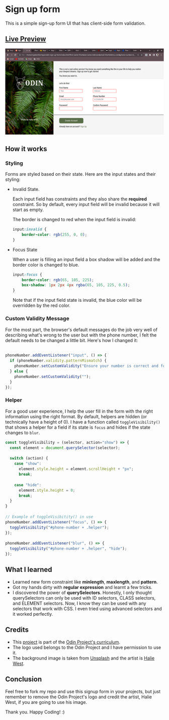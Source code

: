 # Sign up form

This is a simple sign-up form UI that has client-side form validation.

## [Live Preview](https://lindelwa122.github.io/odin-sign-up-form/)

![Sign up form screenshot](assets/images/odin-sign-up-form-screenshot.png)

## How it works

### Styling

Forms are styled based on their state. Here are the input states and their styling:

* Invalid State.
    
    Each input field has constraints and they also share the **required** constraint. So by default, every input field will be invalid because it will start as empty.

    The border is changed to red when the input field is invalid:

    ```css
    input:invalid {
        border-color: rgb(255, 0, 0);
    }
    ```

* Focus State

    When a user is filling an input field a box shadow will be added and the border color is changed to blue.

    ```css
    input:focus {
        border-color: rgb(65, 105, 225);
        box-shadow: 1px 2px 4px rgba(65, 105, 225, 0.5);
    }
    ```

    Note that if the input field state is invalid, the blue color will be overridden by the red color.

### Custom Validity Message

For the most part, the browser's default messages do the job very well of describing what's wrong to the user but with the phone number, I felt the default needs to be changed a little bit. Here's how I changed it:

```javascript

phoneNumber.addEventListener("input", () => {
  if (phoneNumber.validity.patternMismatch) {
    phoneNumber.setCustomValidity("Ensure your number is correct and formatted correctly.");
  } else {
    phoneNumber.setCustomValidity("");
  }
});

```

### Helper

For a good user experience, I help the user fill in the form with the right information using the right format. By default, helpers are hidden (or technically have a height of 0). I have a function called ```toggleVisibility()``` that shows a helper for a field if its state is ```focus``` and hides if the state changes to ```blur```.

```javascript
const toggleVisibility = (selector, action="show") => {
  const element = document.querySelector(selector);

  switch (action) {
    case "show":
      element.style.height = element.scrollHeight + "px";
      break;

    case "hide":
      element.style.height = 0;
      break;
  }
}

// Example of toggleVisibitity() in use
phoneNumber.addEventListener("focus", () => {
  toggleVisibility("#phone-number + .helper");
});

phoneNumber.addEventListener("blur", () => {
  toggleVisibility("#phone-number + .helper", "hide");
});
```

## What I learned

* Learned new form constraint like **minlength**, **maxlength**, and **pattern**.
* Got my hands dirty with **regular expression** and learnt a few tricks.
* I discovered the power of **querySelectors**. Honestly, I only thought querySelectors can only be used with ID selectors, CLASS selectors, and ELEMENT selectors. Now, I know they can be used with any selectors that work with CSS. I even tried using advanced selectors and it worked perfectly.

## Credits

* This [project](https://www.theodinproject.com/lessons/node-path-intermediate-html-and-css-sign-up-form) is part of the [Odin Project's curriculum](https://www.theodinproject.com).
* The logo used belongs to the Odin Project and I have permission to use it.
* The background image is taken from [Unsplash](https://unsplash.com) and the artist is [Halie West](https://unsplash.com/@haliewestphoto).

## Conclusion

Feel free to fork my repo and use this signup form in your projects, but just remember to remove the Odin Project's logo and credit the artist, Halie West, if you are going to use his image.

Thank you. Happy Coding! :)
